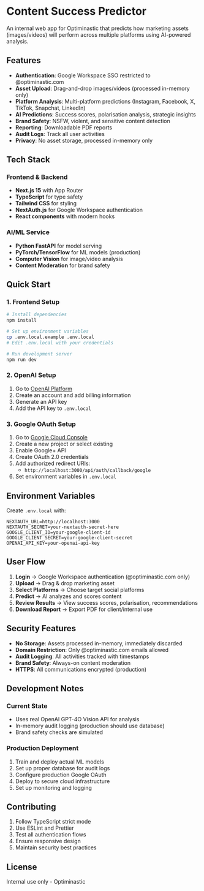 # Content Success Predictor

An internal web app for Optiminastic that predicts how marketing assets (images/videos) will perform across multiple platforms using AI-powered analysis.

## Features

- **Authentication**: Google Workspace SSO restricted to @optiminastic.com
- **Asset Upload**: Drag-and-drop images/videos (processed in-memory only)
- **Platform Analysis**: Multi-platform predictions (Instagram, Facebook, X, TikTok, Snapchat, LinkedIn)
- **AI Predictions**: Success scores, polarisation analysis, strategic insights
- **Brand Safety**: NSFW, violent, and sensitive content detection
- **Reporting**: Downloadable PDF reports
- **Audit Logs**: Track all user activities
- **Privacy**: No asset storage, processed in-memory only

## Tech Stack

### Frontend & Backend
- **Next.js 15** with App Router
- **TypeScript** for type safety
- **Tailwind CSS** for styling
- **NextAuth.js** for Google Workspace authentication
- **React components** with modern hooks

### AI/ML Service
- **Python FastAPI** for model serving
- **PyTorch/TensorFlow** for ML models (production)
- **Computer Vision** for image/video analysis
- **Content Moderation** for brand safety

## Quick Start

### 1. Frontend Setup

```bash
# Install dependencies
npm install

# Set up environment variables
cp .env.local.example .env.local
# Edit .env.local with your credentials

# Run development server
npm run dev
```

### 2. OpenAI Setup

1. Go to [OpenAI Platform](https://platform.openai.com/)
2. Create an account and add billing information
3. Generate an API key
4. Add the API key to `.env.local`

### 3. Google OAuth Setup

1. Go to [Google Cloud Console](https://console.cloud.google.com/)
2. Create a new project or select existing
3. Enable Google+ API
4. Create OAuth 2.0 credentials
5. Add authorized redirect URIs:
   - `http://localhost:3000/api/auth/callback/google`
6. Set environment variables in `.env.local`

## Environment Variables

Create `.env.local` with:

```env
NEXTAUTH_URL=http://localhost:3000
NEXTAUTH_SECRET=your-nextauth-secret-here
GOOGLE_CLIENT_ID=your-google-client-id
GOOGLE_CLIENT_SECRET=your-google-client-secret
OPENAI_API_KEY=your-openai-api-key
```

## User Flow

1. **Login** → Google Workspace authentication (@optiminastic.com only)
2. **Upload** → Drag & drop marketing asset
3. **Select Platforms** → Choose target social platforms
4. **Predict** → AI analyzes and scores content
5. **Review Results** → View success scores, polarisation, recommendations
6. **Download Report** → Export PDF for client/internal use

## Security Features

- **No Storage**: Assets processed in-memory, immediately discarded
- **Domain Restriction**: Only @optiminastic.com emails allowed
- **Audit Logging**: All activities tracked with timestamps
- **Brand Safety**: Always-on content moderation
- **HTTPS**: All communications encrypted (production)

## Development Notes

### Current State
- Uses real OpenAI GPT-4O Vision API for analysis
- In-memory audit logging (production should use database)
- Brand safety checks are simulated

### Production Deployment
1. Train and deploy actual ML models
2. Set up proper database for audit logs
3. Configure production Google OAuth
4. Deploy to secure cloud infrastructure
5. Set up monitoring and logging

## Contributing

1. Follow TypeScript strict mode
2. Use ESLint and Prettier
3. Test all authentication flows
4. Ensure responsive design
5. Maintain security best practices

## License

Internal use only - Optiminastic
